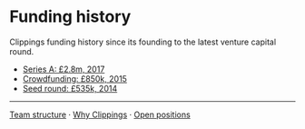 Funding history
===============

Clippings funding history since its founding to the latest venture capital round.

- [Series A: £2.8m, 2017](https://www.crunchbase.com/funding_round/clippings-com-series-a--64d85619)
- [Crowdfunding: £850k, 2015](https://www.crowdcube.com/investment/clippings-com-19638)
- [Seed round: £535k, 2014](https://www.crunchbase.com/funding_round/clippings-com-seed--06712d33)

---

[Team structure](team-structure.md#readme)
&middot;
[Why Clippings](why-clippings.md)
&middot;
[Open positions](readme.md#open-positions)
